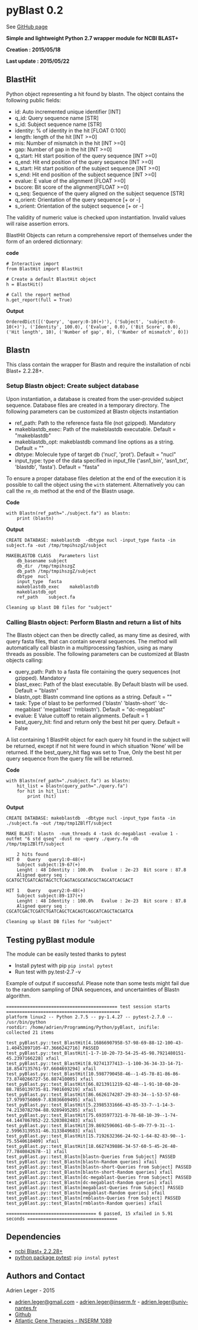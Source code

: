 # pyBlast 0.2

See [GitHub page]( http://a-slide.github.io/pyBlast)

**Simple and lightweight Python 2.7 wrapper module for NCBI BLAST+**

**Creation : 2015/05/18**

**Last update : 2015/05/22**

## BlastHit

Python object representing a hit found by blastn. The object contains the following public fields:

* id: Auto incremented unique identifier [INT]
* q_id: Query sequence name [STR]
* s_id: Subject sequence name [STR]
* identity: % of identity in the hit [FLOAT 0:100]
* length: length of the hit [INT >=0]
* mis: Number of mismatch in the hit [INT >=0]
* gap: Number of gap in the hit [INT >=0]
* q_start: Hit start position of the query sequence [INT >=0]
* q_end: Hit end position of the query sequence [INT >=0]
* s_start: Hit start position of the subject sequence [INT >=0]
* s_end: Hit end position of the subject sequence [INT >=0]
* evalue: E value of the alignment [FLOAT >=0]
* bscore: Bit score of the alignment[FLOAT >=0]
* q_seq: Sequence of the query aligned on the subject sequence [STR]
* q_orient: Orientation of the query sequence [+ or -]
* s_orient: Orientation of the subject sequence [+ or -]

The validity of numeric value is checked upon instantiation. Invalid values will raise assertion errors.

BlastHit Objects can return a comprehensive report of themselves under the form of an ordered dictionnary:

**code**
```
# Interactive import
from BlastHit import BlastHit

# Create a default BlastHit object
h = BlastHit()

# Call the report method
h.get_report(full = True)
```
**Output**
```
OrderedDict([('Query', 'query:0-10(+)'), ('Subject', 'subject:0-10(+)'), ('Identity', 100.0), ('Evalue', 0.0), ('Bit Score', 0.0), ('Hit length', 10), ('Number of gap', 0), ('Number of mismatch', 0)])
```
## Blastn

This class contain the wrapper for Blastn and require the installation of ncbi Blast+ 2.2.28+.

### Setup Blastn object: Create subject database

Upon instantiation, a database is created from the user-provided subject sequence. Database files are created in a temporary directory.
The following parameters can be customized at Blastn objects instantiation
* ref_path: Path to the reference fasta file (not gzipped). Mandatory
* makeblastdb_exec: Path of the makeblastdb executable. Default = "makeblastdb"
* makeblastdb_opt: makeblastdb command line options as a string. Default = ""
* dbtype: Molecule type of target db ('nucl', 'prot'). Default = "nucl"
* input_type: type of the data specified in input_file ('asn1_bin', 'asn1_txt', 'blastdb', 'fasta'). Default = "fasta"

To ensure a proper database files deletion at the end of the execution it is possible to call the object using the `with` statement.
Alternatively you can call the `rm_db` method at the end of the Blastn usage.

**Code**
```
with Blastn(ref_path="./subject.fa") as blastn:
    print (blastn)
```
**Output**
```
CREATE DATABASE: makeblastdb  -dbtype nucl -input_type fasta -in subject.fa -out /tmp/tmpihszgZ/subject

MAKEBLASTDB CLASS	Parameters list
	db_basename	subject
	db_dir	/tmp/tmpihszgZ
	db_path	/tmp/tmpihszgZ/subject
	dbtype	nucl
	input_type	fasta
	makeblastdb_exec	makeblastdb
	makeblastdb_opt	
	ref_path	subject.fa

Cleaning up blast DB files for "subject"
```

### Calling Blastn object: Perform Blastn and return a list of hits

The Blastn object can then be directly called, as many time as desired, with query fasta files, that can contain several sequences.
The method will automatically call blastn in a multiprocessing fashion, using as many threads as possible.
The following parameters can be customized at Blastn objects calling:

* query_path: Path to a fasta file containing the query sequences (not gzipped). Mandatory
* blast_exec: Path of the blast executable. By Default blastn will be used. Default = "blastn"
* blastn_opt: Blastn command line options as a string. Default = ""
* task: Type of blast to be performed ('blastn' 'blastn-short' 'dc-megablast' 'megablast' 'rmblastn'). Default = "dc-megablast"
* evalue: E Value cuttoff to retain alignments. Default = 1
* best_query_hit: find and return only the best hit per query. Default = False

A list containing 1 BlastHit object for each query hit found in the subject will be returned, except if not hit were found in which situation 'None' will be returned. 
If the best_query_hit flag was set to True, Only the best hit per query sequence from the query file will be returned.

**Code**
```
with Blastn(ref_path="./subject.fa") as blastn:
    hit_list = blastn(query_path="./query.fa")
    for hit in hit_list:
        print (hit)
```
**Output**
```
CREATE DATABASE: makeblastdb  -dbtype nucl -input_type fasta -in ./subject.fa -out /tmp/tmp1ZBlfT/subject

MAKE BLAST: blastn  -num_threads 4 -task dc-megablast -evalue 1 -outfmt "6 std qseq" -dust no -query ./query.fa -db /tmp/tmp1ZBlfT/subject

	2 hits found
HIT 0	Query	query1:0-48(+)
	Subject	subject:19-67(+)
	Lenght : 48	Identity : 100.0%	Evalue : 2e-23	Bit score : 87.8
	Aligned query seq : GCATGCTCGATCAGTAGCTCTCAGTACGCATACGCTAGCATCACGACT

HIT 1	Query	query2:0-48(+)
	Subject	subject:89-137(+)
	Lenght : 48	Identity : 100.0%	Evalue : 2e-23	Bit score : 87.8
	Aligned query seq : CGCATCGACTCGATCTGATCAGCTCACAGTCAGCATCAGCTACGATCA

Cleaning up blast DB files for "subject"
```


## Testing pyBlast module

The module can be easily tested thanks to pytest

* Install pytest with pip `pip instal pytest`
* Run test with py.test-2.7  -v

Example of output if successful. Please note than some tests might fail due to the random sampling of DNA sequences, and uncertainties of Blastn algorithm.
```
========================================== test session starts ===========================================
platform linux2 -- Python 2.7.5 -- py-1.4.27 -- pytest-2.7.0 -- /usr/bin/python
rootdir: /home/adrien/Programming/Python/pyBlast, inifile: 
collected 21 items 

test_pyBlast.py::test_BlastHit[4.16866907958-57-98-69-88-12-100-43-1.40452897105-47.3666242716] PASSED
test_pyBlast.py::test_BlastHit[-1-7-10-20-73-54-25-45-98.7921480151-45.2397166228] xfail
test_pyBlast.py::test_BlastHit[8.92741377413--1-100-36-34-33-14-71-18.8547135761-97.6604693294] xfail
test_pyBlast.py::test_BlastHit[10.5987790458-46--1-45-78-81-86-86-73.8740266727-56.887410005] xfail
test_pyBlast.py::test_BlastHit[66.8213911219-62-48--1-91-10-60-20-88.7850139735-81.7901609219] xfail
test_pyBlast.py::test_BlastHit[86.6626174287-29-83-34--1-53-57-68-17.9799756069-7.83036609495] xfail
test_pyBlast.py::test_BlastHit[5.23985331666-43-85-33-7--1-14-3-74.2130782704-88.9289495285] xfail
test_pyBlast.py::test_BlastHit[75.6935977321-8-78-68-10-39--1-74-44.1447867052-22.5203082483] xfail
test_pyBlast.py::test_BlastHit[39.8692596061-60-5-49-77-9-31--1-2.59963139531-46.3133849683] xfail
test_pyBlast.py::test_BlastHit[15.7192632366-24-92-1-64-82-83-90--1-75.5540618409] xfail
test_pyBlast.py::test_BlastHit[18.6627439886-34-57-60-5-45-26-40-77.7840842678--1] xfail
test_pyBlast.py::test_Blastn[blastn-Queries from Subject] PASSED
test_pyBlast.py::test_Blastn[blastn-Random queries] xfail
test_pyBlast.py::test_Blastn[blastn-short-Queries from Subject] PASSED
test_pyBlast.py::test_Blastn[blastn-short-Random queries] xfail
test_pyBlast.py::test_Blastn[dc-megablast-Queries from Subject] PASSED
test_pyBlast.py::test_Blastn[dc-megablast-Random queries] xfail
test_pyBlast.py::test_Blastn[megablast-Queries from Subject] PASSED
test_pyBlast.py::test_Blastn[megablast-Random queries] xfail
test_pyBlast.py::test_Blastn[rmblastn-Queries from Subject] PASSED
test_pyBlast.py::test_Blastn[rmblastn-Random queries] xfail

================================== 6 passed, 15 xfailed in 5.91 seconds ==================================
```

## Dependencies

* [ncbi Blast+ 2.2.28+](http://blast.ncbi.nlm.nih.gov/Blast.cgi?PAGE_TYPE=BlastDocs&DOC_TYPE=Download)
* [python package pytest](http://pytest.org/latest/): `pip instal pytest`

## Authors and Contact

Adrien Leger - 2015

* <adrien.leger@gmail.com> - <adrien.leger@inserm.fr> - <adrien.leger@univ-nantes.fr>
* [Github](https://github.com/a-slide)
* [Atlantic Gene Therapies - INSERM 1089](http://www.atlantic-gene-therapies.fr/)

